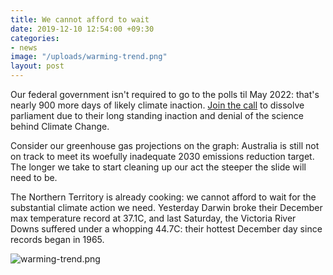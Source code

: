 ```yaml
---
title: We cannot afford to wait
date: 2019-12-10 12:54:00 +09:30
categories:
- news
image: "/uploads/warming-trend.png"
layout: post
---
```


Our federal government isn't required to go to the polls til May 2022: that's nearly 900 more days of likely climate inaction. [Join the call](https://www.change.org/p/david-hurley-governor-general-calling-on-the-governor-general-to-dissolve-the-house?recruiter=13046551) to dissolve parliament due to their long standing inaction and denial of the science behind Climate Change.

Consider our greenhouse gas projections on the graph: Australia is still not on track to meet its woefully inadequate 2030 emissions reduction target. The longer we take to start cleaning up our act the steeper the slide will need to be.

The Northern Territory is already cooking: we cannot afford to wait for the substantial climate action we need. Yesterday Darwin broke their December max temperature record at 37.1C, and last Saturday, the Victoria River Downs suffered under a whopping 44.7C: their hottest December day since records began in 1965.

![warming-trend.png](/uploads/warming-trend.png)